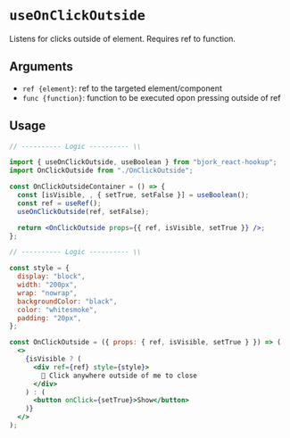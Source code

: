 # `useOnClickOutside`

Listens for clicks outside of element. Requires ref to function.

## Arguments

- `ref {element}`: ref to the targeted element/component
- `func {function}`: function to be executed opon pressing outside of ref

## Usage

```jsx
// ---------- Logic ---------- \\

import { useOnClickOutside, useBoolean } from "bjork_react-hookup";
import OnClickOutside from "./OnClickOutside";

const OnClickOutsideContainer = () => {
  const [isVisible, , { setTrue, setFalse }] = useBoolean();
  const ref = useRef();
  useOnClickOutside(ref, setFalse);

  return <OnClickOutside props={{ ref, isVisible, setTrue }} />;
};

// ---------- Logic ---------- \\

const style = {
  display: "block",
  width: "200px",
  wrap: "nowrap",
  backgroundColor: "black",
  color: "whitesmoke",
  padding: "20px",
};

const OnClickOutside = ({ props: { ref, isVisible, setTrue } }) => (
  <>
    {isVisible ? (
      <div ref={ref} style={style}>
        👋 Click anywhere outside of me to close
      </div>
    ) : (
      <button onClick={setTrue}>Show</button>
    )}
  </>
);
```
